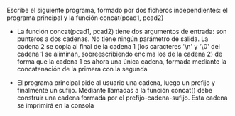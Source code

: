 Escribe el siguiente programa, formado por dos ficheros independientes: el programa principal y la función concat(pcad1, pcad2)

* La función concat(pcad1, pcad2) tiene dos argumentos de entrada: son punteros a dos cadenas. No tiene ningún parámetro de salida. La cadena 2 se copia al final de la cadena 1 (los caracteres '\n' y '\0' del cadena 1 se aliminan, sobreescribiendo encima los de la cadena 2) de forma que la cadena 1 es ahora una única cadena, formada mediante la concatenación de la primera con la segunda

* El programa principal pide al usuario una cadena, luego un prefijo y finalmente un sufijo. Mediante llamadas a la función concat() debe construir una cadena formada por el prefijo-cadena-sufijo. Esta cadena se imprimirá en la consola
